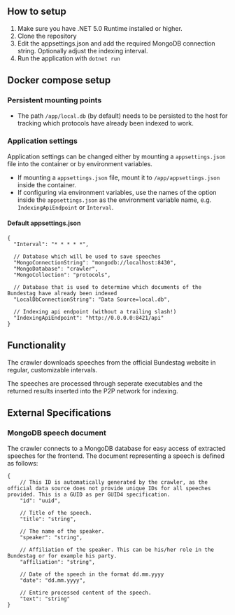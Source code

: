 ## How to setup
1. Make sure you have .NET 5.0 Runtime installed or higher.
2. Clone the repository
3. Edit the appsettings.json and add the required MongoDB connection string. Optionally adjust the indexing interval.
4. Run the application with `dotnet run`

## Docker compose setup
### Persistent mounting points
- The path `/app/local.db` (by default) needs to be persisted to the host for tracking which protocols have already been indexed to work.

### Application settings
Application settings can be changed either by mounting a `appsettings.json` file into the container or by environment variables.

- If mounting a `appsettings.json` file, mount it to `/app/appsettings.json` inside the container.
- If configuring via environment variables, use the names of the option inside the `appsettings.json` as the environment variable name, e.g. `IndexingApiEndpoint` or `Interval`.

#### Default appsettings.json
```jsonc
{
  "Interval": "* * * * *",

  // Database which will be used to save speeches
  "MongoConnectionString": "mongodb://localhost:8430",
  "MongoDatabase": "crawler",
  "MongoCollection": "protocols",

  // Database that is used to determine which documents of the Bundestag have already been indexed
  "LocalDbConnectionString": "Data Source=local.db",

  // Indexing api endpoint (without a trailing slash!)
  "IndexingApiEndpoint": "http://0.0.0.0:8421/api"
}
```

## Functionality
The crawler downloads speeches from the official Bundestag website in regular, customizable intervals.

The speeches are processed through seperate executables and the returned results inserted into the P2P network for indexing.

## External Specifications
### MongoDB speech document
The crawler connects to a MongoDB database for easy access of extracted speeches for the frontend. The document representing a speech is defined as follows:

```JSON5
{
    // This ID is automatically generated by the crawler, as the official data source does not provide unique IDs for all speeches provided. This is a GUID as per GUID4 specification.
    "id": "uuid",

    // Title of the speech.
    "title": "string",
    
    // The name of the speaker.
    "speaker": "string",

    // Affiliation of the speaker. This can be his/her role in the Bundestag or for example his party.
    "affiliation": "string",

    // Date of the speech in the format dd.mm.yyyy
    "date": "dd.mm.yyyy",

    // Entire processed content of the speech.
    "text": "string"
}
```
